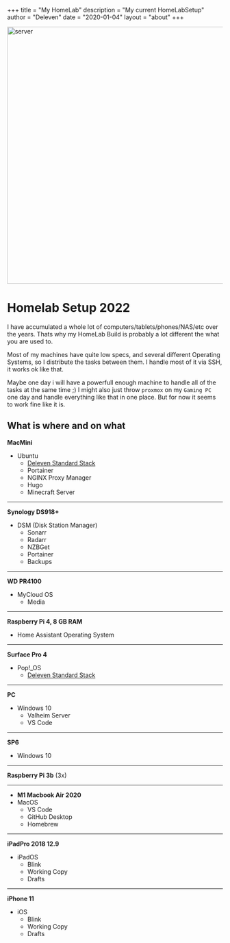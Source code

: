 +++
title = "My HomeLab"
description = "My current HomeLabSetup"
author = "Deleven"
date = "2020-01-04"
layout = "about"
+++

<img src="https://images.unsplash.com/photo-1571786256017-aee7a0c009b6?ixlib=rb-1.2.1&ixid=MnwxMjA3fDB8MHxwaG90by1wYWdlfHx8fGVufDB8fHx8&auto=format&fit=crop&w=1160&q=80" alt="server" width="600"/>

# Homelab Setup 2022

I have accumulated a whole lot of computers/tablets/phones/NAS/etc over the years.
Thats why my HomeLab Build is probably a lot different the what you are used to.

Most of my machines have quite low specs, and several different Operating Systems, so I distribute the tasks between them.
I handle most of it via SSH, it works ok like that.

Maybe one day i will have a powerfull enough machine to handle all of the tasks at the same time ;)
I might also just throw `proxmox` on my `Gaming PC` one day and handle everything like that in one place.
But for now it seems to work fine like it is.

## What is where and on what

**MacMini**

- Ubuntu
  - [Deleven Standard Stack](/dss)
  - Portainer
  - NGINX Proxy Manager
  - Hugo
  - Minecraft Server

---

**Synology DS918+**

- DSM (Disk Station Manager)
  - Sonarr
  - Radarr
  - NZBGet
  - Portainer
  - Backups

---

**WD PR4100**

- MyCloud OS
  - Media

---

**Raspberry Pi 4, 8 GB RAM**

- Home Assistant Operating System

---

**Surface Pro 4**

- Pop!_OS
  - [Deleven Standard Stack](/dss)

---

**PC**

- Windows 10
  - Valheim Server
  - VS Code

---

**SP6**

- Windows 10

---

**Raspberry Pi 3b** (3x)

---

- **M1 Macbook Air 2020**
- MacOS
  - VS Code
  - GitHub Desktop
  - Homebrew

---

**iPadPro 2018 12.9**

- iPadOS
  - Blink
  - Working Copy
  - Drafts

---

**iPhone 11**

- iOS
  - Blink
  - Working Copy
  - Drafts
